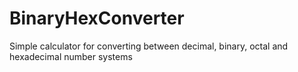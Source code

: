 # BinaryHexConverter
Simple calculator for converting between decimal, binary, octal and hexadecimal number systems
